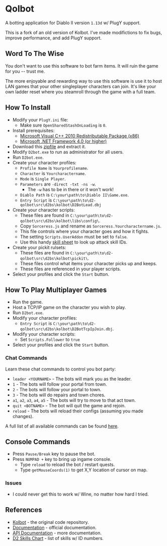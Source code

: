 # Qolbot

A botting application for Diablo II version ``1.13d`` w/ PlugY support.

This is a fork of an old version of Kolbot.  I've made modifictions to fix bugs, improve performance, and add PlugY support.

## Word To The Wise

You don't want to use this software to bot farm items.  It will ruin the game for you -- trust me.

The more enjoyable and rewarding way to use this software is use it to host LAN games that your other singleplayer characters can join.  It's like your own ladder reset where you steamroll through the game with a full team.

## How To Install

- Modify your ``PlugY.ini`` file:
	- Make sure ``OpenSharedStashOnLoading`` is ``0``.
- Install prerequisites:
	- [Microsoft Visual C++ 2010 Redistributable Package (x86)](https://www.microsoft.com/en-us/download/details.aspx?id=5555)
	- [Microsoft .NET Framework 4.0 (or higher)](https://dotnet.microsoft.com/download/dotnet-framework)
- Download this [zipfile](https://github.com/whipowill/d2-qolbot/archive/master.zip) and extract it.
- Modify ``D2bot.exe`` to run as administrator for all users.
- Run ``D2bot.exe``.
- Create your character profiles:
	- ``Profile Name`` is ``Yourprofilename``.
	- ``Character`` is ``Yourcharactername``.
	- ``Mode`` is ``Single Player``.
	- ``Parameters`` are ``-direct -txt -ns -w``.
		- The ``-w`` has to be in there or it won't work!
	- ``Diablo Path`` is ``C:\your\path\to\Diablo II\Game.exe``.
	- ``Entry Script`` is ``C:\your\path\to\d2-qolbot\src\d2bs\kolbot\D2BotLead.dbj``
- Create your character scripts:
	- These files are found in ``C:\your\path\to\d2-qolbot\src\d2bs\kolbot\libs\config\``.
	- Copy ``Sorceress.js`` and rename as ``Sorceress.Yourcharactername.js``.
	- This file controls where your character goes and how it fights.
	- The setting ``Scripts.UserAddon`` must be set to ``false``.
	- Use this handy [skill sheet](https://user.xmission.com/~trevin/DiabloIIv1.09_Skills.html) to look up attack skill IDs.
- Create your pickit rulsets:
	- These files are found in ``C:\your\path\to\d2-qolbot\src\d2bs\kolbot\pickit\``.
	- These files control what items your character picks up and keeps.
	- These files are referenced in your player scripts.
- Select your profiles and click the ``Start`` button.

## How To Play Multiplayer Games

- Run the game.
- Host a TCP/IP game on the character you wish to play.
- Run ``D2bot.exe``.
- Modify your character profiles:
	- ``Entry Script`` is ``C:\your\path\to\d2-qolbot\src\d2bs\kolbot\D2BotTcpIpJoin.dbj``.
- Modify your character scripts:
	- Set ``Scripts.Follower`` to ``true``
- Select your profiles and click the ``Start`` button.

### Chat Commands

Learn these chat commands to control you bot party:

- ``leader <YOURNAME>`` - The bots will mark you as the leader.
- ``1`` - The bots will follow your portal from town.
- ``2`` - The bots will follow your portal to town.
- ``3`` - The bots will do repairs and town chores.
- ``a1``, ``a2``, ``a3``, ``a4``, ``a5`` - The bots will try to move to that act town.
- ``quit <BOTNAME>`` - The bot will quit the game and rejoin.
- ``reload`` - The bots will reload their configs (assuming you made changes).

A full list of all available commands can be found [here](https://github.com/kolton/d2bot-with-kolbot/wiki/Follower).

## Console Commands

- Press ``Pause/Break`` key to pause the bot.
- Press ``NUMPAD +`` key to bring up ingame console.
	- Type ``reload`` to reload the bot / restart quests.
	- Type ``getMouseCoords(1)`` to get X,Y location of cursor on map.

### Issues

- I could never get this to work w/ Wine, no matter how hard I tried.

## References

- [Kolbot](https://github.com/kolton/d2bot-with-kolbot/tree/patch-113d-core15) - the original code repository.
- [Documentation](https://github.com/blizzhackers/documentation/blob/master/kolbot/Hotkeys.md/#hotkeys) - official documentation.
- [API Documentation](https://github.com/noah-/d2bs) - more documentation.
- [D2 Skills Chart](https://user.xmission.com/~trevin/DiabloIIv1.09_Skills.html) - list of skills w/ ID numbers.